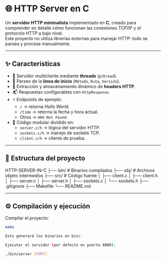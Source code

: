 # 🌐 HTTP Server en C

Un **servidor HTTP minimalista** implementado en **C**, creado para comprender en detalle cómo funcionan las conexiones TCP/IP y el protocolo HTTP a bajo nivel.  
Este proyecto no utiliza librerías externas para manejar HTTP: todo se parsea y procesa manualmente.

---

## ✨ Características

- 📡 Servidor multicliente mediante **threads** (`pthread`).
- 📄 Parseo de la **línea de inicio** (`Método`, `Ruta`, `Versión`).
- 📝 Extracción y almacenamiento dinámico de **headers HTTP**.
- 📬 Respuestas configurables con `HttpResponse`.
- ⚡ Endpoints de ejemplo:
  - `/` → retorna *Hello World*.
  - `/time` → retorna la fecha y hora actual.
  - Otros → `404 Not Found`.
- 🧩 Código modular dividido en:
  - `server.c/h` → lógica del servidor HTTP.
  - `sockets.c/h` → manejo de sockets TCP.
  - `client.c/h` → cliente de prueba.

---

## 📂 Estructura del proyecto

HTTP-SERVER-IN-C
├── bin/ # Binarios compilados
├── obj/ # Archivos objeto intermedios
├── src/ # Código fuente
│ ├── client.c
│ ├── client.h
│ ├── server.c
│ ├── server.h
│ ├── sockets.c
│ └── sockets.h
├── .gitignore
├── Makefile
└── README.md


---

## ⚙️ Compilación y ejecución

Compilar el proyecto:

```bash
make

Esto generará los binarios en bin/.

Ejecutar el servidor (por defecto en puerto 8000):

./bin/server [PORT]